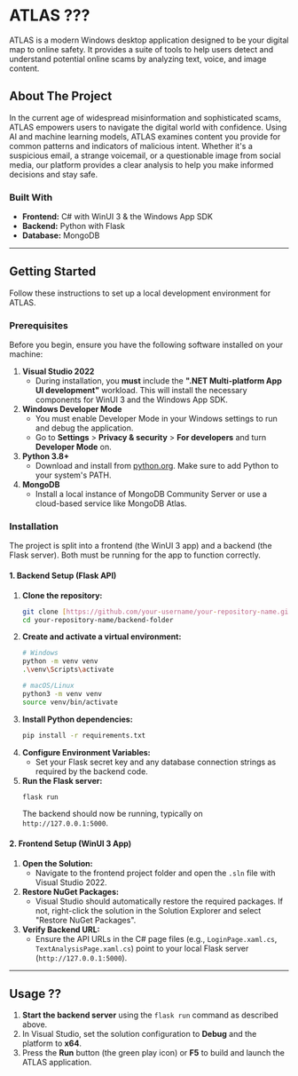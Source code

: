 # ATLAS ???

ATLAS is a modern Windows desktop application designed to be your digital map to online safety. It provides a suite of tools to help users detect and understand potential online scams by analyzing text, voice, and image content.

## About The Project

In the current age of widespread misinformation and sophisticated scams, ATLAS empowers users to navigate the digital world with confidence. Using AI and machine learning models, ATLAS examines content you provide for common patterns and indicators of malicious intent. Whether it's a suspicious email, a strange voicemail, or a questionable image from social media, our platform provides a clear analysis to help you make informed decisions and stay safe.

### Built With

* **Frontend:** C# with WinUI 3 & the Windows App SDK
* **Backend:** Python with Flask
* **Database:** MongoDB

---

## Getting Started

Follow these instructions to set up a local development environment for ATLAS.

### Prerequisites

Before you begin, ensure you have the following software installed on your machine:

1.  **Visual Studio 2022**
    * During installation, you **must** include the **".NET Multi-platform App UI development"** workload. This will install the necessary components for WinUI 3 and the Windows App SDK. 
2.  **Windows Developer Mode**
    * You must enable Developer Mode in your Windows settings to run and debug the application.
    * Go to **Settings** > **Privacy & security** > **For developers** and turn **Developer Mode** on.
3.  **Python 3.8+**
    * Download and install from [python.org](https://www.python.org/). Make sure to add Python to your system's PATH.
4.  **MongoDB**
    * Install a local instance of MongoDB Community Server or use a cloud-based service like MongoDB Atlas.

### Installation

The project is split into a frontend (the WinUI 3 app) and a backend (the Flask server). Both must be running for the app to function correctly.

#### 1. Backend Setup (Flask API)

1.  **Clone the repository:**
    ```sh
    git clone [https://github.com/your-username/your-repository-name.git](https://github.com/your-username/your-repository-name.git)
    cd your-repository-name/backend-folder
    ```
2.  **Create and activate a virtual environment:**
    ```sh
    # Windows
    python -m venv venv
    .\venv\Scripts\activate

    # macOS/Linux
    python3 -m venv venv
    source venv/bin/activate
    ```
3.  **Install Python dependencies:**
    ```sh
    pip install -r requirements.txt
    ```
4.  **Configure Environment Variables:**
    * Set your Flask secret key and any database connection strings as required by the backend code.
5.  **Run the Flask server:**
    ```sh
    flask run
    ```
    The backend should now be running, typically on `http://127.0.0.1:5000`.

#### 2. Frontend Setup (WinUI 3 App)

1.  **Open the Solution:**
    * Navigate to the frontend project folder and open the `.sln` file with Visual Studio 2022.
2.  **Restore NuGet Packages:**
    * Visual Studio should automatically restore the required packages. If not, right-click the solution in the Solution Explorer and select "Restore NuGet Packages".
3.  **Verify Backend URL:**
    * Ensure the API URLs in the C# page files (e.g., `LoginPage.xaml.cs`, `TextAnalysisPage.xaml.cs`) point to your local Flask server (`http://127.0.0.1:5000`).

---

## Usage ??

1.  **Start the backend server** using the `flask run` command as described above.
2.  In Visual Studio, set the solution configuration to **Debug** and the platform to **x64**.
3.  Press the **Run** button (the green play icon) or **F5** to build and launch the ATLAS application.